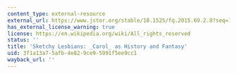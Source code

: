 ```yaml
---
content_type: external-resource
external_url: https://www.jstor.org/stable/10.1525/fq.2015.69.2.8?seq=1#page_scan_tab_contents
has_external_license_warning: true
license: https://en.wikipedia.org/wiki/All_rights_reserved
status: ''
title: 'Sketchy Lesbians: _Carol_ as History and Fantasy'
uid: 3f1a13a7-5afb-4e82-9ce9-5991f5ee9cc1
wayback_url: ''
---
```

